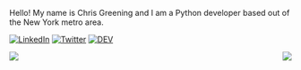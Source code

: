 <!--
**chris-greening/chris-greening** is a ✨ _special_ ✨ repository because its `README.md` (this file) appears on your GitHub profile.

Here are some ideas to get you started:

- 🔭 I’m currently working on ...
- 🌱 I’m currently learning ...
- 👯 I’m looking to collaborate on ...
- 🤔 I’m looking for help with ...
- 💬 Ask me about ...
- 📫 How to reach me: ...
- 😄 Pronouns: ...
- ⚡ Fun fact: ...
-->

Hello! My name is Chris Greening and I am a Python developer based out of the New York metro area. 

[![LinkedIn](https://img.shields.io/badge/-LinkedIn-0077B5?style=flat-square&logo=linkedin&logoColor=white)](https://www.linkedin.com/in/chris-greening-646411139/) 
[![Twitter](https://img.shields.io/badge/-Twitter-1DA1F2?style=flat-square&logo=twitter&logoColor=white)](https://twitter.com/ChrisGreening2) 
[![DEV](https://img.shields.io/badge/-DEV-black?&style=flat-square&logo=dev.to&logoColor=white)](https://dev.to/chrisgreening)

<img align="left" src="https://github-readme-stats.vercel.app/api/top-langs/?username=chris-greening&theme=dracula" />
<img align="right" src="https://github-readme-stats.vercel.app/api?username=chris-greening&theme=dracula">
